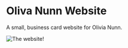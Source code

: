 # Oliva Nunn Website

A small, business card website for Olivia Nunn.

![The website!](https://i.imgur.com/inOfCpU.png)
